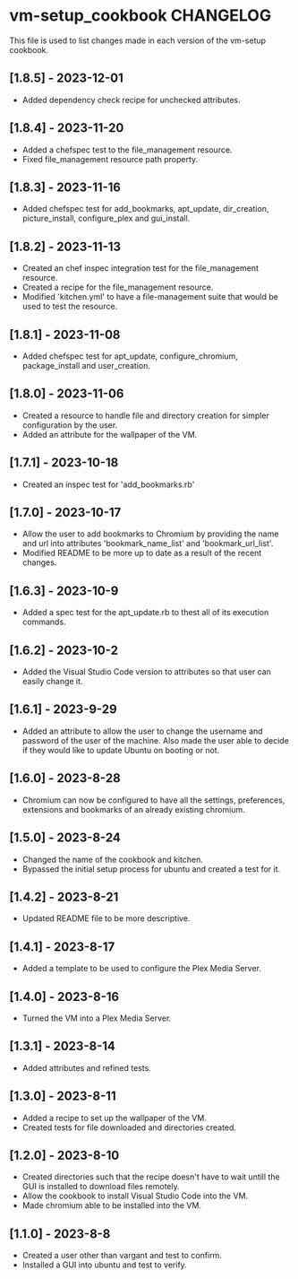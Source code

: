 # vm-setup_cookbook CHANGELOG

This file is used to list changes made in each version of the vm-setup cookbook.

## [1.8.5] - 2023-12-01

- Added dependency check recipe for unchecked attributes.

## [1.8.4] - 2023-11-20

- Added a chefspec test to the file_management resource.
- Fixed file_management resource path property. 

## [1.8.3] - 2023-11-16

- Added chefspec test for add_bookmarks, apt_update, dir_creation, picture_install, configure_plex and gui_install.

## [1.8.2] - 2023-11-13

- Created an chef inspec integration test for the file_management resource.
- Created a recipe for the file_management resource.
- Modified 'kitchen.yml' to have a file-management suite that would be used to test the resource. 

## [1.8.1] - 2023-11-08

- Added chefspec test for apt_update, configure_chromium, package_install and user_creation.

## [1.8.0] - 2023-11-06

- Created a resource to handle file and directory creation for simpler configuration by the user. 
- Added an attribute for the wallpaper of the VM. 

## [1.7.1] - 2023-10-18

- Created an inspec test for 'add_bookmarks.rb'

## [1.7.0] - 2023-10-17

- Allow the user to add bookmarks to Chromium by providing the name and url into attributes 'bookmark_name_list' and 'bookmark_url_list'. 
- Modified README to be more up to date as a result of the recent changes. 

## [1.6.3] - 2023-10-9

- Added a spec test for the apt_update.rb to thest all of its execution commands.

## [1.6.2] - 2023-10-2

- Added the Visual Studio Code version to attributes so that user can easily change it.

## [1.6.1] - 2023-9-29

- Added an attribute to allow the user to change the username and password of the user of the machine. Also made the user able to decide if they would like to update Ubuntu on booting or not. 

## [1.6.0] - 2023-8-28

- Chromium can now be configured to have all the settings, preferences, extensions and bookmarks of an already existing chromium. 

## [1.5.0] - 2023-8-24

- Changed the name of the cookbook and kitchen.
- Bypassed the initial setup process for ubuntu and created a test for it. 

## [1.4.2] - 2023-8-21

- Updated README file to be more descriptive.

## [1.4.1] - 2023-8-17

- Added a template to be used to configure the Plex Media Server.

## [1.4.0] - 2023-8-16

- Turned the VM into a Plex Media Server.

## [1.3.1] - 2023-8-14

- Added attributes and refined tests. 

## [1.3.0] - 2023-8-11

- Added a recipe to set up the wallpaper of the VM.
- Created tests for file downloaded and directories created.

## [1.2.0] - 2023-8-10

- Created directories such that the recipe doesn't have to wait untill the GUI is installed to download files remotely.
- Allow the cookbook to install Visual Studio Code into the VM.
- Made chromium able to be installed into the VM.

## [1.1.0] - 2023-8-8

- Created a user other than vargant and test to confirm.
- Installed a GUI into ubuntu and test to verify.  
